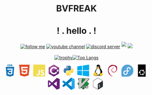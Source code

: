 <h1 align="center"> BVFREAK </h1>

<h1 align="center"> ! . hello . ! </h1>


<div align="center">
   <a href="https://www.github.com/BVFreak" target="_blank">
   <img src=https://img.shields.io/badge/follow%20me-black.svg?&style=for-the-badge&logo=github&logoColor=white alt="follow me" style="margin-bottom: 5px;" /></a>
   <a href="https://youtube.com/@bv_freak" target="_blank">
   <img src=https://img.shields.io/badge/youtube-red.svg?&style=for-the-badge&logo=youtube&logoColor=white alt="youtube channel" style="margin-bottom: 5px;" /></a>
   <a href="https://discord.gg/Hm9gEJ6EYU" target="_blank">
   <img src=https://img.shields.io/badge/discord-7289da.svg?&style=for-the-badge&logo=discord&logoColor=white alt="discord server" style="margin-bottom: 5px;" /></a>
   <a href="https://www.bvfreak.com" target="_blank">
   <img src="https://img.shields.io/badge/Wesbite-grey.svg?&style=for-the-badge&logo=linux&logoColor=black&alt=Website" style="margin-bottom: 5px;" /></a>
   <img src=https://visitor-badge.laobi.icu/badge?page_id=BVFreak.BVFreak />
<br>

[![trophy](https://github-profile-trophy.vercel.app/?username=BVFreak&theme=onedark)](https://github.com/ryo-ma/github-profile-trophy)[![Top Langs](https://github-readme-stats.vercel.app/api/top-langs/?username=BVFreak&langs_count=10&layout=compact&theme=dark)](https://github.com/anuraghazra/github-readme-stats)
</div>

<div align="center">
      <img src="https://github.com/devicons/devicon/blob/master/icons/css3/css3-plain-wordmark.svg"  title="CSS3" alt="CSS" width="40" height="40"/>&nbsp;
      <img src="https://github.com/devicons/devicon/blob/master/icons/html5/html5-plain.svg" title="HTML5" alt="HTML" width="40" height="40"/>&nbsp;
      <img src="https://github.com/devicons/devicon/blob/master/icons/javascript/javascript-plain.svg" title="JavaScript" alt="JavaScript" width="40" height="40"/>&nbsp;
      <img src="https://github.com/devicons/devicon/blob/master/icons/csharp/csharp-original.svg" title="C#" alt="C#" width="40" height="40"/>&nbsp;
      <img src="https://github.com/devicons/devicon/blob/master/icons/python/python-original.svg" title="Python" alt="Python" width="40" height="40"/>&nbsp;
      <img src="https://github.com/devicons/devicon/blob/master/icons/windows8/windows8-original.svg" title="" alt="" width="40" height="40"/>&nbsp;
      <img src="https://github.com/devicons/devicon/blob/master/icons/linux/linux-original.svg" title="" alt="" width="40" height="40"/>&nbsp;
      <img src="https://github.com/devicons/devicon/blob/master/icons/debian/debian-plain.svg" title="" alt="" width="40" height="40"/>&nbsp;
      <img src="https://github.com/devicons/devicon/blob/master/icons/fedora/fedora-plain.svg" title="" alt="" width="40" height="40"/>&nbsp;
      <img src="https://github.com/devicons/devicon/blob/master/icons/ubuntu/ubuntu-plain.svg" title="" alt="" width="40" height="40"/>&nbsp;
      <img src="https://github.com/devicons/devicon/blob/master/icons/visualstudio/visualstudio-plain.svg" title="" alt="" width="40" height="40"/>&nbsp;
      <img src="https://github.com/devicons/devicon/blob/master/icons/vscode/vscode-original.svg" title="" alt="" width="40" height="40"/>&nbsp;
      <img src="https://github.com/devicons/devicon/blob/master/icons/vim/vim-original.svg" title="" alt="" width="40" height="40"/>&nbsp;
      <img src="https://github.com/devicons/devicon/blob/master/icons/bash/bash-original.svg" title="" alt="" width="40" height="40"/>&nbsp;
</div>
